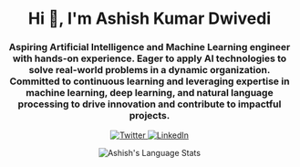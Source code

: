 <!-- ![header](https://github.com/ad-dev-2111/ad-dev-2111/assets/98655829/b89ef271-3b78-48cc-a2cb-45d486b4d182) -->

<h1 align="center">Hi 👋, I'm Ashish Kumar Dwivedi</h1>
<h3 align="center">
 Aspiring Artificial Intelligence and Machine Learning engineer with hands-on experience. Eager to apply AI technologies to solve real-world problems in a dynamic organization. Committed to continuous learning and leveraging expertise in machine learning, deep learning, and natural language processing to drive innovation and contribute to impactful projects.
</h3>

<!--<p align="center">
  <a href="https://github.com/ad-dev-2111" target="blank">
    <img src="https://user-images.githubusercontent.com/98655829/194303695-2f6d15ae-c49b-4a0f-9153-7b316c2350f6.gif" alt="GitHub" width="100px" />
  </a>
</p>-->

<p align="center">
  <a href="https://twitter.com/adpassward709" target="blank">
    <img src="https://img.shields.io/twitter/follow/adpassward709?logo=twitter&style=for-the-badge" alt="Twitter" />
  </a>
  <a href="https://linkedin.com/in/ashish-kumar-dwivedi-1aa82522a/" target="blank">
    <img src="https://img.shields.io/badge/LinkedIn-0077B5?logo=linkedin&style=for-the-badge" alt="LinkedIn" />
  </a>
</p>

<!-- Add your introduction here -->


<!-- Add your stats here -->
<!--<p align="center">
  <img src="https://github-readme-stats.vercel.app/api?username=ad-dev-2111&show_icons=true&theme=tokyonight" alt="Ashish's GitHub Stats" />
</p>-->

<!-- Add your language stats here -->
<p align="center">
  <img src="https://github-readme-stats.vercel.app/api/top-langs/?username=ad-dev-2111&layout=compact&theme=tokyonight" alt="Ashish's Language Stats" />
</p>
